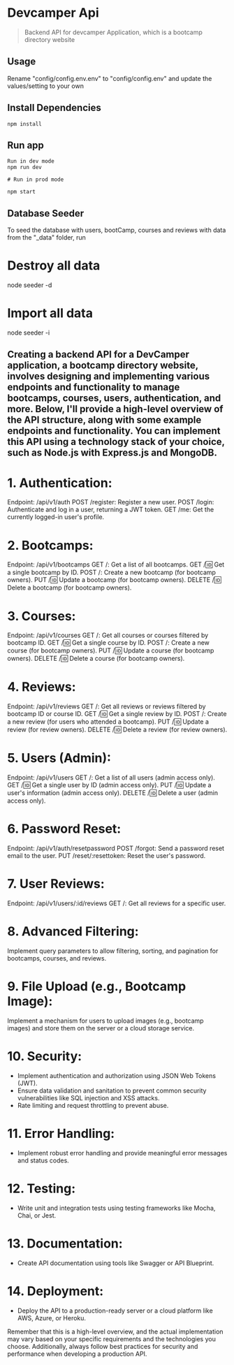 # Devcamper Api

> Backend API for devcamper Application, which is a bootcamp directory website

## Usage

Rename "config/config.env.env" to "config/config.env" and  update the values/setting to your own

## Install Dependencies
```
npm install

```
## Run app
```
Run in dev mode
npm run dev

# Run in prod mode

npm start

```


## Database Seeder

To seed the database with users, bootCamp, courses and reviews with data from the "_data" folder, run

# Destroy all data
node seeder -d

# Import all data
node seeder -i

##  Creating a backend API for a DevCamper application, a bootcamp directory website, involves designing and implementing various endpoints and functionality to manage bootcamps, courses, users, authentication, and more. Below, I'll provide a high-level overview of the API structure, along with some example endpoints and functionality. You can implement this API using a technology stack of your choice, such as Node.js with Express.js and MongoDB.

# 1. Authentication:

Endpoint: /api/v1/auth
POST /register: Register a new user.
POST /login: Authenticate and log in a user, returning a JWT token.
GET /me: Get the currently logged-in user's profile.
# 2. Bootcamps:

Endpoint: /api/v1/bootcamps
GET /: Get a list of all bootcamps.
GET /:id: Get a single bootcamp by ID.
POST /: Create a new bootcamp (for bootcamp owners).
PUT /:id: Update a bootcamp (for bootcamp owners).
DELETE /:id: Delete a bootcamp (for bootcamp owners).
# 3. Courses:

Endpoint: /api/v1/courses
GET /: Get all courses or courses filtered by bootcamp ID.
GET /:id: Get a single course by ID.
POST /: Create a new course (for bootcamp owners).
PUT /:id: Update a course (for bootcamp owners).
DELETE /:id: Delete a course (for bootcamp owners).
# 4. Reviews:

Endpoint: /api/v1/reviews
GET /: Get all reviews or reviews filtered by bootcamp ID or course ID.
GET /:id: Get a single review by ID.
POST /: Create a new review (for users who attended a bootcamp).
PUT /:id: Update a review (for review owners).
DELETE /:id: Delete a review (for review owners).
# 5. Users (Admin):

Endpoint: /api/v1/users
GET /: Get a list of all users (admin access only).
GET /:id: Get a single user by ID (admin access only).
PUT /:id: Update a user's information (admin access only).
DELETE /:id: Delete a user (admin access only).
# 6. Password Reset:

Endpoint: /api/v1/auth/resetpassword
POST /forgot: Send a password reset email to the user.
PUT /reset/:resettoken: Reset the user's password.
# 7. User Reviews:

Endpoint: /api/v1/users/:id/reviews
GET /: Get all reviews for a specific user.
# 8. Advanced Filtering:

Implement query parameters to allow filtering, sorting, and pagination for bootcamps, courses, and reviews.
# 9. File Upload (e.g., Bootcamp Image):

Implement a mechanism for users to upload images (e.g., bootcamp images) and store them on the server or a cloud storage service.
# 10. Security:
- Implement authentication and authorization using JSON Web Tokens (JWT).
- Ensure data validation and sanitation to prevent common security vulnerabilities like SQL injection and XSS attacks.
- Rate limiting and request throttling to prevent abuse.

# 11. Error Handling:
- Implement robust error handling and provide meaningful error messages and status codes.

# 12. Testing:
- Write unit and integration tests using testing frameworks like Mocha, Chai, or Jest.

# 13. Documentation:
- Create API documentation using tools like Swagger or API Blueprint.

# 14. Deployment:
- Deploy the API to a production-ready server or a cloud platform like AWS, Azure, or Heroku.

Remember that this is a high-level overview, and the actual implementation may vary based on your specific requirements and the technologies you choose. Additionally, always follow best practices for security and performance when developing a production API.
